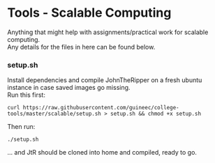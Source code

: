 # Tools - Scalable Computing  
Anything that might help with assignments/practical work for scalable computing.  
Any details for the files in here can be found below.  
  
### setup.sh  
Install dependencies and compile JohnTheRipper on a fresh ubuntu instance in case saved images go missing.  
Run this first:  
```
curl https://raw.githubusercontent.com/guineec/college-tools/master/scalable/setup.sh > setup.sh && chmod +x setup.sh
```   
Then run:
```
./setup.sh
```  
... and JtR should be cloned into home and compiled, ready to go.
